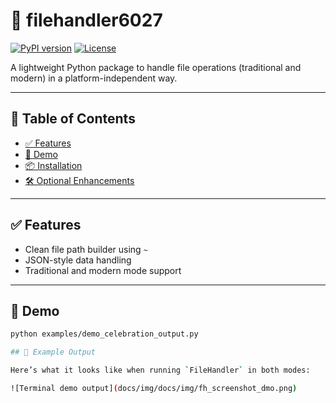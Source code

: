 # 🎉 filehandler6027

[![PyPI version](https://img.shields.io/pypi/v/filehandler6027.svg)](https://pypi.org/project/filehandler6027/)
[![License](https://img.shields.io/pypi/l/filehandler6027)](https://github.com/charlie6027/filehandler6027/blob/main/LICENSE)

A lightweight Python package to handle file operations (traditional and modern) in a platform-independent way.

---

## 📖 Table of Contents

- [✅ Features](#-features)
- [🚀 Demo](#-demo)
- [📦 Installation](#-installation)
- [🛠️ Optional Enhancements](#-optional-enhancements-if-you-like)

---

## ✅ Features

- Clean file path builder using `~`
- JSON-style data handling
- Traditional and modern mode support

---

## 🚀 Demo

```bash
python examples/demo_celebration_output.py

## 📸 Example Output

Here’s what it looks like when running `FileHandler` in both modes:

![Terminal demo output](docs/img/docs/img/fh_screenshot_dmo.png)
